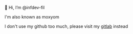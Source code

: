 👋 Hi, I’m @infdev-fil

I'm also known as moxyom 

I don't use my github too much, please visit my [gitlab](https://gitlab.moxyom.com/root/) instead
